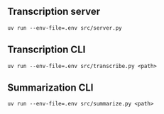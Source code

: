 ## Transcription server

```
uv run --env-file=.env src/server.py
```

## Transcription CLI

```shell
uv run --env-file=.env src/transcribe.py <path>
```

## Summarization CLI

```shell
uv run --env-file=.env src/summarize.py <path>
```
